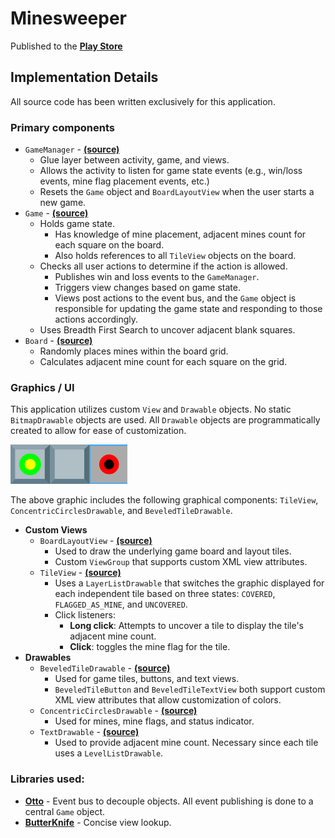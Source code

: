 # Minesweeper
Published to the **[Play Store](https://play.google.com/store/apps/details?id=com.orangemako.minesweeper)**

## Implementation Details
All source code has been written exclusively for this application.

### Primary components
* `GameManager` - **[(source)](https://github.com/kgleong/minesweeper/blob/master/app/src/main/java/com/orangemako/minesweeper/game/GameManager.java)**
    * Glue layer between activity, game, and views.
    * Allows the activity to listen for game state events (e.g., win/loss events, mine flag placement events, etc.)
    * Resets the `Game` object and `BoardLayoutView` when the user starts a new game.
* `Game` - **[(source)](https://github.com/kgleong/minesweeper/blob/master/app/src/main/java/com/orangemako/minesweeper/game/Game.java)**
    * Holds game state.
        * Has knowledge of mine placement, adjacent mines count for each square on the board.
        * Also holds references to all `TileView` objects on the board.
    * Checks all user actions to determine if the action is allowed.
        * Publishes win and loss events to the `GameManager`.
        * Triggers view changes based on game state.
        * Views post actions to the event bus, and the `Game` object is responsible for updating the game state and responding to those actions accordingly.
    * Uses Breadth First Search to uncover adjacent blank squares.
* `Board` - **[(source)](https://github.com/kgleong/minesweeper/blob/master/app/src/main/java/com/orangemako/minesweeper/board/Board.java)**
    * Randomly places mines within the board grid.
    * Calculates adjacent mine count for each square on the grid.


### Graphics / UI
This application utilizes custom `View` and `Drawable` objects.  No static `BitmapDrawable` objects are used.  All `Drawable` objects are programmatically created to allow for ease of customization.

![tile view states](images/tile_view_screenshot.png)

The above graphic includes the following graphical components: `TileView`, `ConcentricCirclesDrawable`, and `BeveledTileDrawable`.

* **Custom Views**
    * `BoardLayoutView` - **[(source)](https://github.com/kgleong/minesweeper/blob/master/app/src/main/java/com/orangemako/minesweeper/board/BoardLayoutView.java)**
        * Used to draw the underlying game board and layout tiles.
        * Custom `ViewGroup` that supports custom XML view attributes.
    * `TileView` - **[(source)](https://github.com/kgleong/minesweeper/blob/master/app/src/main/java/com/orangemako/minesweeper/board/TileView.java)**
        * Uses a `LayerListDrawable` that switches the graphic displayed for each independent tile based on three states: `COVERED`, `FLAGGED_AS_MINE`, and `UNCOVERED`.
        * Click listeners:
            * **Long click**: Attempts to uncover a tile to display the tile's adjacent mine count.
            * **Click**: toggles the mine flag for the tile.
* **Drawables**
    * `BeveledTileDrawable` - **[(source)](https://github.com/kgleong/minesweeper/blob/master/app/src/main/java/com/orangemako/minesweeper/drawable/BeveledTileDrawable.java)**
        * Used for game tiles, buttons, and text views.
        * `BeveledTileButton` and `BeveledTileTextView` both support custom XML view attributes that allow customization of colors.
    * `ConcentricCirclesDrawable` - **[(source)](https://github.com/kgleong/minesweeper/blob/master/app/src/main/java/com/orangemako/minesweeper/drawable/ConcentricCirclesDrawable.java)**
        * Used for mines, mine flags, and status indicator.
    * `TextDrawable` - **[(source)](https://github.com/kgleong/minesweeper/blob/master/app/src/main/java/com/orangemako/minesweeper/drawable/TextDrawable.java)**
        * Used to provide adjacent mine count.  Necessary since each tile uses a `LevelListDrawable`.

### Libraries used:

* **[Otto](http://square.github.io/otto/)** - Event bus to decouple objects.  All event publishing is done to a central `Game` object.
* **[ButterKnife](http://jakewharton.github.io/butterknife)** - Concise view lookup.
